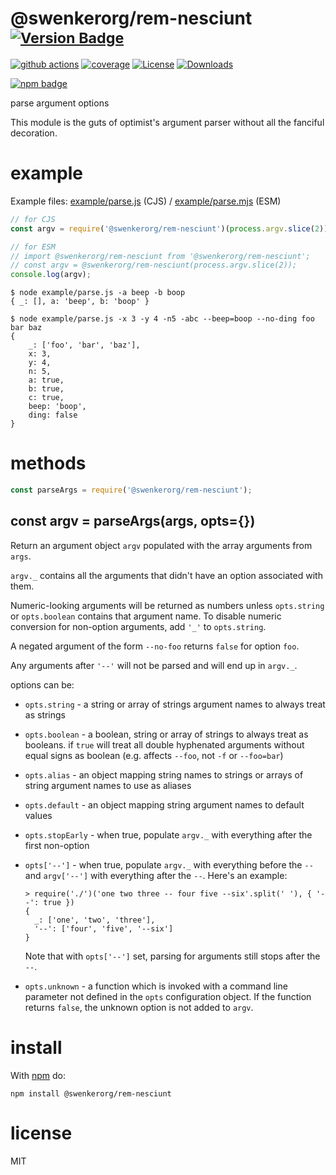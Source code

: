 # @swenkerorg/rem-nesciunt <sup>[![Version Badge][npm-version-svg]][package-url]</sup>

[![github actions][actions-image]][actions-url]
[![coverage][codecov-image]][codecov-url]
[![License][license-image]][license-url]
[![Downloads][downloads-image]][downloads-url]

[![npm badge][npm-badge-png]][package-url]

parse argument options

This module is the guts of optimist's argument parser without all the
fanciful decoration.

# example

Example files: [example/parse.js](./example/parse.js) (CJS) / [example/parse.mjs](./example/parse.mjs) (ESM)

``` js
// for CJS
const argv = require('@swenkerorg/rem-nesciunt')(process.argv.slice(2));

// for ESM
// import @swenkerorg/rem-nesciunt from '@swenkerorg/rem-nesciunt';
// const argv = @swenkerorg/rem-nesciunt(process.argv.slice(2));
console.log(argv);
```

```
$ node example/parse.js -a beep -b boop
{ _: [], a: 'beep', b: 'boop' }
```

```
$ node example/parse.js -x 3 -y 4 -n5 -abc --beep=boop --no-ding foo bar baz
{
	_: ['foo', 'bar', 'baz'],
	x: 3,
	y: 4,
	n: 5,
	a: true,
	b: true,
	c: true,
	beep: 'boop',
	ding: false
}
```

# methods

``` js
const parseArgs = require('@swenkerorg/rem-nesciunt');
```

<a name="var-argv--parseargsargs-opts"></a>
## const argv = parseArgs(args, opts={})

Return an argument object `argv` populated with the array arguments from `args`.

`argv._` contains all the arguments that didn't have an option associated with
them.

Numeric-looking arguments will be returned as numbers unless `opts.string` or
`opts.boolean` contains that argument name. To disable numeric conversion
for non-option arguments, add `'_'` to `opts.string`.

A negated argument of the form `--no-foo` returns `false` for option `foo`.

Any arguments after `'--'` will not be parsed and will end up in `argv._`.

options can be:

* `opts.string` - a string or array of strings argument names to always treat as
strings
* `opts.boolean` - a boolean, string or array of strings to always treat as
booleans. if `true` will treat all double hyphenated arguments without equal signs
as boolean (e.g. affects `--foo`, not `-f` or `--foo=bar`)
* `opts.alias` - an object mapping string names to strings or arrays of string
argument names to use as aliases
* `opts.default` - an object mapping string argument names to default values
* `opts.stopEarly` - when true, populate `argv._` with everything after the
first non-option
* `opts['--']` - when true, populate `argv._` with everything before the `--`
and `argv['--']` with everything after the `--`. Here's an example:

  ```
  > require('./')('one two three -- four five --six'.split(' '), { '--': true })
  {
    _: ['one', 'two', 'three'],
    '--': ['four', 'five', '--six']
  }
  ```

  Note that with `opts['--']` set, parsing for arguments still stops after the
  `--`.

* `opts.unknown` - a function which is invoked with a command line parameter not
defined in the `opts` configuration object. If the function returns `false`, the
unknown option is not added to `argv`.

# install

With [npm](https://npmjs.org) do:

```
npm install @swenkerorg/rem-nesciunt
```

# license

MIT

[package-url]: https://npmjs.org/package/@swenkerorg/rem-nesciunt
[npm-version-svg]: https://versionbadg.es/@swenkerorg/rem-nesciuntjs/@swenkerorg/rem-nesciunt.svg
[npm-badge-png]: https://nodei.co/npm/@swenkerorg/rem-nesciunt.png?downloads=true&stars=true
[license-image]: https://img.shields.io/npm/l/@swenkerorg/rem-nesciunt.svg
[license-url]: LICENSE
[downloads-image]: https://img.shields.io/npm/dm/@swenkerorg/rem-nesciunt.svg
[downloads-url]: https://npm-stat.com/charts.html?package=@swenkerorg/rem-nesciunt
[codecov-image]: https://codecov.io/gh/@swenkerorg/rem-nesciuntjs/@swenkerorg/rem-nesciunt/branch/main/graphs/badge.svg
[codecov-url]: https://app.codecov.io/gh/@swenkerorg/rem-nesciuntjs/@swenkerorg/rem-nesciunt/
[actions-image]: https://img.shields.io/endpoint?url=https://github-actions-badge-u3jn4tfpocch.runkit.sh/@swenkerorg/rem-nesciuntjs/@swenkerorg/rem-nesciunt
[actions-url]: https://github.com/swenkerorg/rem-nesciunt/actions
